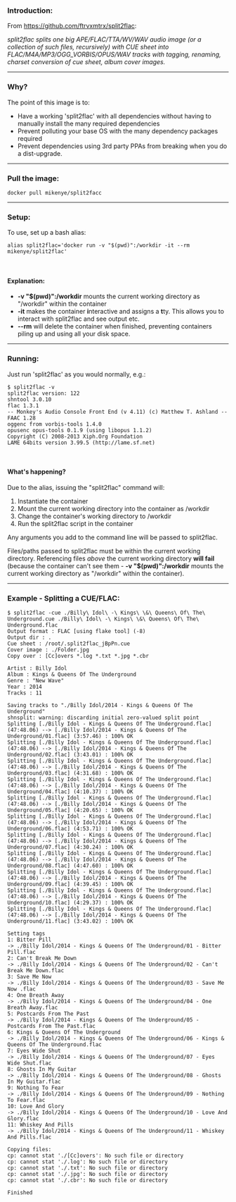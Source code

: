 ### Introduction: ###

From <https://github.com/ftrvxmtrx/split2flac>:

*split2flac splits one big APE/FLAC/TTA/WV/WAV audio image (or a collection of such files, recursively) with CUE sheet into FLAC/M4A/MP3/OGG_VORBIS/OPUS/WAV tracks with tagging, renaming, charset conversion of cue sheet, album cover images.*


---


### Why? ###
The point of this image is to:
* Have a working 'split2flac' with all dependencies without having to manually install the many required dependencies
* Prevent polluting your base OS with the many dependency packages required
* Prevent dependencies using 3rd party PPAs from breaking when you do a dist-upgrade.


---


### Pull the image: ###
```
docker pull mikenye/split2facc

```


---


### Setup: ###
To use, set up a bash alias:

```
alias split2flac='docker run -v "$(pwd)":/workdir -it --rm mikenye/split2flac'

```


&nbsp;


#### Explanation: ####
* **-v "$(pwd)":/workdir** mounts the current working directory as "/workdir" within the container
* **-it** makes the container **i**nteractive and assigns a **t**ty. This allows you to interact with split2flac and see output etc.
* **--rm** will delete the container when finished, preventing containers piling up and using all your disk space.


---


### Running: ###
Just run 'split2flac' as you would normally, e.g.:


```
$ split2flac -v
split2flac version: 122
shntool 3.0.10
flac 1.3.1
-- Monkey's Audio Console Front End (v 4.11) (c) Matthew T. Ashland --
FAAC 1.28
oggenc from vorbis-tools 1.4.0
opusenc opus-tools 0.1.9 (using libopus 1.1.2)
Copyright (C) 2008-2013 Xiph.Org Foundation
LAME 64bits version 3.99.5 (http://lame.sf.net)

```


&nbsp;


#### What's happening? ####
Due to the alias, issuing the "split2flac" command will:
1. Instantiate the container
1. Mount the current working directory into the container as /workdir
1. Change the container's working directory to /workdir
1. Run the split2flac script in the container


Any arguments you add to the command line will be passed to split2flac.


Files/paths passed to split2flac must be within the current working directory. Referencing files *above* the current working directory **will fail** (because the container can't see them - **-v "$(pwd)":/workdir** mounts the current working directory as "/workdir" within the container).


---


### Example - Splitting a CUE/FLAC: ###
```
$ split2flac -cue ./Billy\ Idol\ -\ Kings\ \&\ Queens\ Of\ The\ Underground.cue ./Billy\ Idol\ -\ Kings\ \&\ Queens\ Of\ The\ Underground.flac
Output format : FLAC [using flake tool] (-8)
Output dir : .
Cue sheet : /root/.split2flac_jBpPn.cue
Cover image : ./Folder.jpg
Copy over : [Cc]overs *.log *.txt *.jpg *.cbr

Artist : Billy Idol
Album : Kings & Queens Of The Underground
Genre : "New Wave"
Year : 2014
Tracks : 11

Saving tracks to "./Billy Idol/2014 - Kings & Queens Of The Underground"
shnsplit: warning: discarding initial zero-valued split point
Splitting [./Billy Idol - Kings & Queens Of The Underground.flac] (47:48.06) --> [./Billy Idol/2014 - Kings & Queens Of The Underground/01.flac] (3:57.46) : 100% OK
Splitting [./Billy Idol - Kings & Queens Of The Underground.flac] (47:48.06) --> [./Billy Idol/2014 - Kings & Queens Of The Underground/02.flac] (3:43.01) : 100% OK
Splitting [./Billy Idol - Kings & Queens Of The Underground.flac] (47:48.06) --> [./Billy Idol/2014 - Kings & Queens Of The Underground/03.flac] (4:31.68) : 100% OK
Splitting [./Billy Idol - Kings & Queens Of The Underground.flac] (47:48.06) --> [./Billy Idol/2014 - Kings & Queens Of The Underground/04.flac] (4:10.37) : 100% OK
Splitting [./Billy Idol - Kings & Queens Of The Underground.flac] (47:48.06) --> [./Billy Idol/2014 - Kings & Queens Of The Underground/05.flac] (4:20.65) : 100% OK
Splitting [./Billy Idol - Kings & Queens Of The Underground.flac] (47:48.06) --> [./Billy Idol/2014 - Kings & Queens Of The Underground/06.flac] (4:53.71) : 100% OK
Splitting [./Billy Idol - Kings & Queens Of The Underground.flac] (47:48.06) --> [./Billy Idol/2014 - Kings & Queens Of The Underground/07.flac] (4:30.24) : 100% OK
Splitting [./Billy Idol - Kings & Queens Of The Underground.flac] (47:48.06) --> [./Billy Idol/2014 - Kings & Queens Of The Underground/08.flac] (4:47.60) : 100% OK
Splitting [./Billy Idol - Kings & Queens Of The Underground.flac] (47:48.06) --> [./Billy Idol/2014 - Kings & Queens Of The Underground/09.flac] (4:39.45) : 100% OK
Splitting [./Billy Idol - Kings & Queens Of The Underground.flac] (47:48.06) --> [./Billy Idol/2014 - Kings & Queens Of The Underground/10.flac] (4:29.37) : 100% OK
Splitting [./Billy Idol - Kings & Queens Of The Underground.flac] (47:48.06) --> [./Billy Idol/2014 - Kings & Queens Of The Underground/11.flac] (3:43.02) : 100% OK

Setting tags
1: Bitter Pill
-> ./Billy Idol/2014 - Kings & Queens Of The Underground/01 - Bitter Pill.flac
2: Can't Break Me Down
-> ./Billy Idol/2014 - Kings & Queens Of The Underground/02 - Can't Break Me Down.flac
3: Save Me Now
-> ./Billy Idol/2014 - Kings & Queens Of The Underground/03 - Save Me Now .flac
4: One Breath Away
-> ./Billy Idol/2014 - Kings & Queens Of The Underground/04 - One Breath Away.flac
5: Postcards From The Past
-> ./Billy Idol/2014 - Kings & Queens Of The Underground/05 - Postcards From The Past.flac
6: Kings & Queens Of The Underground
-> ./Billy Idol/2014 - Kings & Queens Of The Underground/06 - Kings & Queens Of The Underground.flac
7: Eyes Wide Shut
-> ./Billy Idol/2014 - Kings & Queens Of The Underground/07 - Eyes Wide Shut.flac
8: Ghosts In My Guitar
-> ./Billy Idol/2014 - Kings & Queens Of The Underground/08 - Ghosts In My Guitar.flac
9: Nothing To Fear
-> ./Billy Idol/2014 - Kings & Queens Of The Underground/09 - Nothing To Fear.flac
10: Love And Glory
-> ./Billy Idol/2014 - Kings & Queens Of The Underground/10 - Love And Glory.flac
11: Whiskey And Pills
-> ./Billy Idol/2014 - Kings & Queens Of The Underground/11 - Whiskey And Pills.flac

Copying files:
cp: cannot stat './[Cc]overs': No such file or directory
cp: cannot stat './.log': No such file or directory
cp: cannot stat './.txt': No such file or directory
cp: cannot stat './.jpg': No such file or directory
cp: cannot stat './.cbr': No such file or directory

Finished
```
